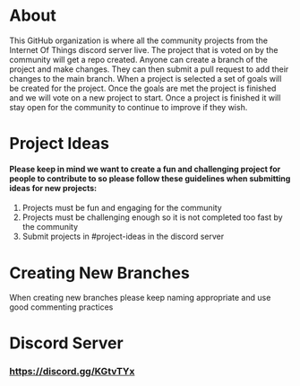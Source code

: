 # About
This GitHub organization is where all the community projects from the Internet Of Things discord server live. The project that is voted on by the community will get a repo created. Anyone can create a branch of the project and make changes. They can then submit a pull request to add their changes to the main branch. When a project is selected a set of goals will be created for the project. Once the goals are met the project is finished and we will vote on a new project to start. Once a project is finished it will stay open for the community to continue to improve if they wish.

# Project Ideas
#### Please keep in mind we want to create a fun and challenging project for people to contribute to so please follow these guidelines when submitting ideas for new projects:
1. Projects must be fun and engaging for the community
2. Projects must be challenging enough so it is not completed too fast by the community
3. Submit projects in #project-ideas in the discord server


# Creating New Branches
When creating new branches please keep naming appropriate and use good commenting practices


# Discord Server
### https://discord.gg/KGtvTYx
